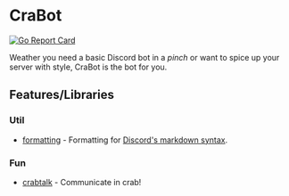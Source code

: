 # CraBot

[![Go Report Card](https://goreportcard.com/badge/github.com/ArkhamCookie/crabot)](https://goreportcard.com/report/github.com/ArkhamCookie/crabot)

Weather you need a basic Discord bot in a *pinch* or want to spice up your server with style, CraBot is the bot for you.

## Features/Libraries

### Util

- [formatting](/lib/formatting/)
  \- Formatting for [Discord's markdown syntax](https://www.markdownguide.org/tools/discord/).

### Fun

- [crabtalk](/lib/crabtalk/)
  \- Communicate in crab!
